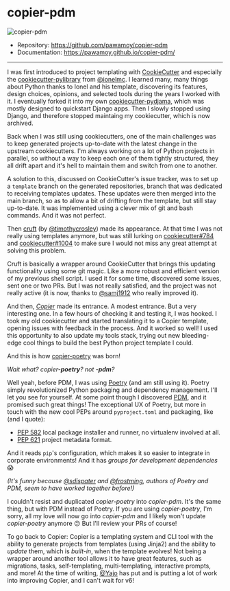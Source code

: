 # copier-pdm

![copier-pdm](../assets/copier-pdm.svg)

- Repository: https://github.com/pawamoy/copier-pdm
- Documentation: https://pawamoy.github.io/copier-pdm/

---

I was first introduced to project templating
with [CookieCutter](https://github.com/cookiecutter/cookiecutter)
and especially
the [cookiecutter-pylibrary](https://github.com/ionelmc/cookiecutter-pylibrary)
from [@ionelmc](https://github.com/ionelmc).
I learned many, many things about Python thanks to Ionel and his template,
discovering its features, design choices, opinions, and selected tools
during the years I worked with it.
I eventually forked it into my own
[cookiecutter-pydjama](https://github.com/pawamoy/cookiecutter-pydjama),
which was mostly designed to quickstart Django apps.
Then I slowly stopped using Django, and therefore stopped
maintaing my cookiecutter, which is now archived.

Back when I was still using cookiecutters,
one of the main challenges was to keep generated projects
up-to-date with the latest change in the upstream cookiecutters.
I'm always working on a lot of Python projects in parallel,
so without a way to keep each one of them tightly structured,
they all drift apart and it's hell to maintain them and
switch from one to another.

A solution to this, discussed on CookieCutter's issue tracker,
was to set up a `template` branch on the generated repositories,
branch that was dedicated to receiving templates updates.
These updates were then merged into the main branch,
so as to allow a bit of drifting from the template,
but still stay up-to-date.
It was implemented using a clever mix of git and bash commands.
And it was not perfect.

Then [cruft](https://github.com/cruft/cruft)
(by [@timothycrosley](https://github.com/timothycrosley))
made its appearance.
At that time I was not really using templates anymore, but was still lurking on
[cookiecutter#784](https://github.com/cookiecutter/cookiecutter/issues/784) and
[cookiecutter#1004](https://github.com/cookiecutter/cookiecutter/issues/1004)
to make sure I would not miss any great attempt at solving this problem.

Cruft is basically a wrapper around CookieCutter that brings this
updating functionality using some git magic.
Like a more robust and efficient version of my previous shell script.
I used it for some time, discovered some issues, sent one or two PRs.
But I was not really satisfied, and the project was not really active
(it is now, thanks to [@samj1912](https://github.com/samj1912) who
really improved it).

And then, *[Copier](https://github.com/copier-org/copier)* made its entrance.
A modest entrance. But a very interesting one.
In a few hours of checking it and testing it, I was hooked.
I took my old cookiecutter and started translating it to a Copier template,
opening issues with feedback in the process.
And it worked so well!
I used this opportunity to also update my tools stack,
trying out new bleeding-edge cool things to build the best
Python project template I could.

And this is how [copier-poetry](https://github.com/pawamoy/copier-poetry)
was born!

*Wait what? copier-**poetry**? not -**pdm**?*

Well yeah, before PDM,
I was using [Poetry](https://github.com/python-poetry/poetry)
(and am still using it).
Poetry simply revolutionized Python packaging and dependency management.
I'll let you see for yourself.
At some point though I discovered [PDM](https://github.com/pdm-project/pdm),
and it promised such great things!
The exceptional UX of Poetry, but more in touch with the new cool PEPs
around `pyproject.toml` and packaging, like (and I quote):

- [PEP 582](https://www.python.org/dev/peps/pep-0582/)
  local package installer and runner, no virtualenv involved at all.
- [PEP 621](https://www.python.org/dev/peps/pep-0621/) project metadata format.

And it reads `pip`'s configuration, which makes it so easier to integrate
in corporate environments! And it has *groups for development dependencies* :scream:

*(It's funny because [@sdispater](https://github.com/sdispater) and
[@frostming](https://github.com/frostming/), authors of Poetry and PDM,
seem to have worked together before!)*

I couldn't resist and duplicated *copier-poetry* into *copier-pdm*.
It's the same thing, but with PDM instead of Poetry.
If you are using *copier-poetry*, I'm sorry, all my love
will now go into *copier-pdm* and I likely won't update *copier-poetry* anymore :confused:
But I'll review your PRs of course!

To go back to Copier: Copier is a templating system and CLI tool
with the ability to generate projects from templates (using Jinja2)
and the ability to *update* them, which is *built-in*, when the template evolves!
Not being a wrapper around another tool allows it to have great features,
such as migrations, tasks, self-templating, multi-templating,
interactive prompts, and more!
At the time of writing, [@Yajo](https://github.com/Yajo)
has put and is putting a lot of work into improving Copier,
and I can't wait for v6!
